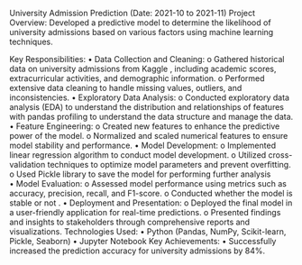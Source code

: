 University Admission Prediction (Date: 2021-10 to 2021-11)
Project Overview: Developed a predictive model to determine the likelihood of university admissions based on various factors using machine learning techniques.

Key Responsibilities:
•	Data Collection and Cleaning:
o	Gathered historical data on university admissions from Kaggle , including academic scores, extracurricular activities, and demographic information.
o	Performed extensive data cleaning to handle missing values, outliers, and inconsistencies.
•	Exploratory Data Analysis:
o	Conducted exploratory data analysis (EDA) to understand the distribution and relationships of features with pandas profiling to understand the data structure and manage the data.
•	Feature Engineering:
o	Created new features to enhance the predictive power of the model.
o	Normalized and scaled numerical features to ensure model stability and performance.
•	Model Development:
o	Implemented linear regression algorithm to conduct model development.
o	Utilized cross-validation techniques to optimize model parameters and prevent overfitting.
o	Used Pickle library to save the model for performing further analysis  
•	Model Evaluation:
o	Assessed model performance using metrics such as accuracy, precision, recall, and F1-score.
o	Conducted whether the model is stable or not .
•	Deployment and Presentation:
o	Deployed the final model in a user-friendly application for real-time predictions.
o	Presented findings and insights to stakeholders through comprehensive reports and visualizations.
Technologies Used:
•	Python (Pandas, NumPy, Scikit-learn, Pickle, Seaborn)
•	Jupyter Notebook
Key Achievements:
•	Successfully increased the prediction accuracy for university admissions by 84%.
